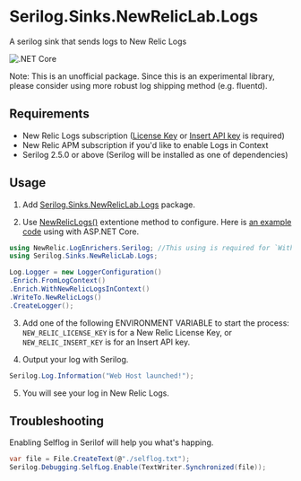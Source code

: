 # Serilog.Sinks.NewRelicLab.Logs
A serilog sink that sends logs to New Relic Logs

![.NET Core](https://github.com/tanaka-takayoshi/Serilog.Sinks.NewRelicLab.Logs/workflows/.NET%20Core/badge.svg?branch=master)

Note: This is an unofficial package. Since this is an experimental library, please consider using more robust log shipping method (e.g. fluentd).

## Requirements

- New Relic Logs subscription ([License Key](https://docs.newrelic.com/docs/accounts/install-new-relic/account-setup/license-key) or [Insert API key](https://docs.newrelic.com/docs/apis/get-started/intro-apis/types-new-relic-api-keys#event-insert-key) is required)
- New Relic APM subscription if you'd like to enable Logs in Context
- Serilog 2.5.0 or above (Serilog will be installed as one of dependencies)

## Usage

1. Add [Serilog.Sinks.NewRelicLab.Logs](https://www.nuget.org/packages/Serilog.Sinks.NewRelicLab.Logs) package.

2. Use [NewRelicLogs()](https://github.com/tanaka-takayoshi/Serilog.Sinks.NewRelicLab.Logs/blob/master/Serilog.Sinks.NewRelicLab.Logs/Extensions.cs#L14) extentione method to configure. Here is [an example code](https://github.com/tanaka-takayoshi/Serilog.Sinks.NewRelicLab.Logs/tree/master/examples/WebApp) using with ASP.NET Core.

  ```cs 
  using NewRelic.LogEnrichers.Serilog; //This using is required for `WithNewRelicLogsInContext` method.
  using Serilog.Sinks.NewRelicLab.Logs;
  ```
  
  ```cs
  Log.Logger = new LoggerConfiguration()
  .Enrich.FromLogContext()
  .Enrich.WithNewRelicLogsInContext()
  .WriteTo.NewRelicLogs()
  .CreateLogger();
  ```
  
3. Add one of the following ENVIRONMENT VARIABLE to start the process: `NEW_RELIC_LICENSE_KEY` is for a New Relic License Key, or `NEW_RELIC_INSERT_KEY` is for an Insert API key.
  
4. Output your log with Serilog.

  ```cs
  Serilog.Log.Information("Web Host launched!");
  ```
  
5. You will see your log in New Relic Logs.

## Troubleshooting

Enabling Selflog in Serilof will help you what's happing.

```cs
var file = File.CreateText(@"./selflog.txt");
Serilog.Debugging.SelfLog.Enable(TextWriter.Synchronized(file));
```
